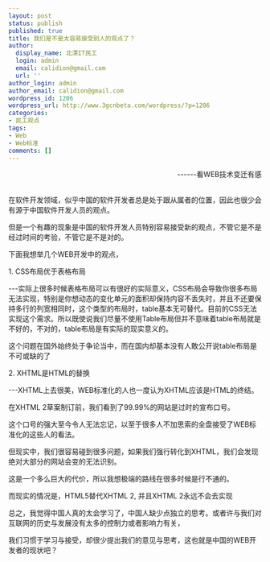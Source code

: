 ```yaml
---
layout: post
status: publish
published: true
title: 我们是不是太容易接受别人的观点了？
author:
  display_name: 北漂IT民工
  login: admin
  email: calidion@gmail.com
  url: ''
author_login: admin
author_email: calidion@gmail.com
wordpress_id: 1206
wordpress_url: http://www.3gcnbeta.com/wordpress/?p=1206
categories:
- 民工观点
tags:
- Web
- Web标准
comments: []
---
```

<p style="text-align: right;">------看WEB技术变迁有感</p><br />
在软件开发领域，似乎中国的软件开发者总是处于跟从属者的位置，因此也很少会有源于中国软件开发人员的观点。</p>
<p>但是一个有趣的现象是中国的软件开发人员特别容易接受新的观点，不管它是不是经过时间的考验，不管它是不是对的。</p>
<p>下面我想举几个WEB开发中的观点，</p>
<p>1. CSS布局优于表格布局</p>
<p>---实际上很多时候表格布局可以有很好的实际意义，CSS布局会导致你很多布局无法实现，特别是你想动态的变化单元的面积却保持内容不丢失时，并且不还要保持多行的列宽相同时，这个类型的布局时，table基本无可替代。目前的CSS无法实现这个需求。所以既使说我们尽量不使用Table布局但并不意味着table布局就是不好的，不对的，table布局是有实际的现实意义的。</p>
<p>这个问题在国外始终处于争论当中，而在国内却基本没有人敢公开说table布局是不可或缺的了</p>
<p>2. XHTML是HTML的替换</p>
<p>---XHTML上去很美，WEB标准化的人也一度认为XHTML应该是HTML的终结。</p>
<p>在XHTML 2草案制订前，我们看到了99.99%的网站是过时的宣布口号。</p>
<p>这个口号的强大至今令人无法忘记，以至于很多人不加思索的全盘接受了WEB标准化的这些人的看法。</p>
<p>但现实中，我们很容易碰到很多问题，如果我们强行转化到XHTML，我们会发现绝对大部分的网站会变的无法识别。</p>
<p>这是一个多么巨大的代价，所以我想极端的路线在很多时候是行不通的。</p>
<p>而现实的情况是，HTML5替代XHTML 2, 并且XHTML 2永远不会去实现</p>
<p>总之，我觉得中国人真的太会学习了，中国人缺少点独立的思考。或者许与我们对互联网的历史与发展没有太多的控制力或者影响力有关，</p>
<p>我们习惯于学习与接受，却很少提出我们的意见与思考，这也就是中国的WEB开发者的现状吧？</p>
